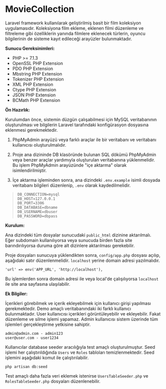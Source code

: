 # MovieCollection

Laravel framework kullanılarak geliştirilmiş basit bir film koleksiyon uygulamasıdır. Koleksiyona film ekleme, eklenen filmi düzenleme ve filtreleme gibi özelliklerin yanında filmlere eklenecek türlerin, oyuncu bilgilerinin de sisteme kayıt edileceği arayüzler bulunmaktadır.

**Sunucu Gereksinimleri:**

-   PHP >= 7.1.3
-   OpenSSL PHP Extension
-   PDO PHP Extension
-   Mbstring PHP Extension
-   Tokenizer PHP Extension
-   XML PHP Extension
-   Ctype PHP Extension
-   JSON PHP Extension
-   BCMath PHP Extension

 **Ön Hazırlık:**
 
Kurulumdan önce, sistemin düzgün çalışabilmesi için MySQL veritabanının oluşturulması ve bilgilerin Laravel tarafındaki konfigürasyon dosyasına eklenmesi gerekmektedir.

1. PhpMyAdmin arayüzü veya farklı araçlar ile bir veritabanı ve veritabanı kullanıcısı oluşturulmalıdır.

2. Proje ana dizininde DB klasöründe bulunan SQL dökümü PhpMyAdmin veya benzer araçlar yardımıyla oluşturulan veritabanına yüklenmelidir. Bu işlem PhpMyAdmin arayüzünde "içe aktarma" olarak isimlendirilmiştir.

3. İçe aktarma işleminden sonra, ana dizindeki `.env.example` isimli dosyada veritabanı bilgileri düzenlenip, `.env` olarak kaydedilmelidir.

>     DB_CONNECTION=mysql
>     DB_HOST=127.0.0.1
>     DB_PORT=3306
>     DB_DATABASE=dbname
>     DB_USERNAME=dbuser
>     DB_PASSWORD=dbpass

**Kurulum:**

Ana dizindeki tüm dosyalar sunucudaki `public_html` dizinine aktarılmalı. Eğer subdomain kullanılıyorsa veya sunucuda birden fazla site barındırılıyorsa duruma göre alt dizinlere aktarılması gerekebilir.

Proje dosyaları sunucuya yüklendikten sonra, `config/app.php` dosyası açılıp, aşağıdaki satır düzenlenmelidir. `localhost` yerine domain adresi yazılmalıdır.

    'url' => env('APP_URL', 'http://localhost'),

Bu işlemlerden sonra domain adresi ile veya local'de çalışılıyorsa `localhost` ile site ana sayfasına ulaşılabilir.

**Ek Bilgiler:**

İçerikleri görebilmek ve içerik ekleyebilmek için kullanıcı girişi yapılması gerekmektedir. Demo amaçlı veritabanındaki iki farklı kullanıcı bulunmaktadır. User kullanıcısı içerikleri görüntüleyebilir ve ekleyebilir. Fakat düzenleme ve silme işlemi yapamaz. Admin kullanıcısı sistem üzerinde tüm işlemleri gerçekleştirme yetkisine sahiptir.

    admin@admin.com - admin123
    user@user.com - user1234

Kullanıcılar database seeder aracılığıyla test amaçlı oluşturulmuştur. Seed işlemi her çalıştırıldığında `Users` ve `Roles` tabloları temizlenmektedir. Seed işlemini aşağıdaki komut ile çalıştırılabilir.

    php artisan db:seed

Test amaçlı daha fazla veri eklemek istenirse `UsersTableSeeder.php` ve `RolesTableSeeder.php` dosyaları düzenlenebilir.
